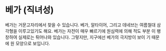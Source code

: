 # 베가 (직녀성)

베가는 거문고자리에서 찾을 수 있습니다. 베가, 알타이어, 그리고 데네브는 여름철대
삼각형을 이루고있기도 해요. 베가는 자전이 매우 빠르기에 원심력에 의해 적도 부분
이 팽창하여 실제로는 튀어나와 있습니다. 그렇지만, 지구에선 베가의 극지방이 보이
기 때문에 원 모양으로 보입니다.
